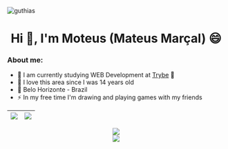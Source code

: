 <html>
 <p align="left"> <img src="https://komarev.com/ghpvc/?username=mooteus&label=Profile%20views&color=0e75b6&style=flat" alt="guthias" /> </p>
<h1 align="center">Hi 👋, I'm Moteus (Mateus Marçal) 😄</h1>

### About me:
  
- 🤔 I am currently studying WEB Development at [Trybe](https://www.betrybe.com/) 💚 
- 🥰 I love this area since I was 14 years old
- 🚩 Belo Horizonte - Brazil
- ⚡ In my free time I'm drawing and playing games with my friends
</html>


| <a href="(https://github.com/Mooteus"> <img align="center" src="https://github-readme-stats.vercel.app/api?username=mooteus&count_private=true&theme=github_dark&show_icons=true" /></a> | <a href="https://github.com/mooteus/"><img align="center" src="https://github-readme-stats.vercel.app/api/top-langs/?username=mooteus&langs_count=8&layout=compact&theme=github_dark&count_private=true" /></a>| 
| ------------- | ------------- |

<p align="center">
      <a href="(https://github.com/Mooteus"> <img align="center" src="http://github-readme-streak-stats.herokuapp.com?user=mooteus&theme=github-       dark&date_format=j%20M%5B%20Y%5D&border=FFFFFF" /></a> <br>
      <a href="(https://github.com/Mooteus"> <img src="https://github-readme-stats.vercel.app/api/wakatime?username=Moteus&langs_count=8&hide_border=true&border_radius=15&theme=github_dark"/> </a>
</p>

  
   




